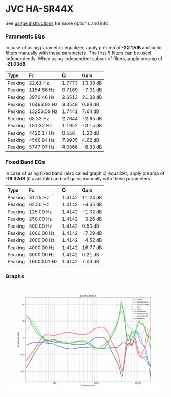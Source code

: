 # JVC HA-SR44X
See [usage instructions](https://github.com/jaakkopasanen/AutoEq#usage) for more options and info.

### Parametric EQs
In case of using parametric equalizer, apply preamp of **-22.17dB** and build filters manually
with these parameters. The first 5 filters can be used independently.
When using independent subset of filters, apply preamp of **-21.03dB**.

| Type    | Fc          |      Q | Gain     |
|:--------|:------------|:-------|:---------|
| Peaking | 22.61 Hz    | 1.7773 | 13.38 dB |
| Peaking | 1154.66 Hz  | 0.7169 | -7.01 dB |
| Peaking | 3970.46 Hz  | 2.6513 | 21.38 dB |
| Peaking | 10466.92 Hz | 3.3548 | 6.68 dB  |
| Peaking | 13256.59 Hz | 1.7441 | 7.64 dB  |
| Peaking | 65.33 Hz    | 2.7644 | -2.65 dB |
| Peaking | 181.32 Hz   | 1.1952 | -3.15 dB |
| Peaking | 4420.17 Hz  | 0.556  | 1.20 dB  |
| Peaking | 4566.84 Hz  | 7.9935 | 4.62 dB  |
| Peaking | 5747.07 Hz  | 4.0866 | -8.33 dB |

### Fixed Band EQs
In case of using fixed band (also called graphic) equalizer, apply preamp of **-16.32dB**
(if available) and set gains manually with these parameters.

| Type    | Fc          |      Q | Gain     |
|:--------|:------------|:-------|:---------|
| Peaking | 31.25 Hz    | 1.4142 | 11.24 dB |
| Peaking | 62.50 Hz    | 1.4142 | -4.35 dB |
| Peaking | 125.00 Hz   | 1.4142 | -1.02 dB |
| Peaking | 250.00 Hz   | 1.4142 | -3.26 dB |
| Peaking | 500.00 Hz   | 1.4142 | 0.50 dB  |
| Peaking | 1000.00 Hz  | 1.4142 | -7.29 dB |
| Peaking | 2000.00 Hz  | 1.4142 | -4.52 dB |
| Peaking | 4000.00 Hz  | 1.4142 | 16.77 dB |
| Peaking | 8000.00 Hz  | 1.4142 | 0.21 dB  |
| Peaking | 16000.01 Hz | 1.4142 | 7.03 dB  |

### Graphs
![](./JVC%20HA-SR44X.png)